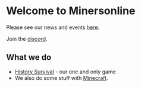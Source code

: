 # Welcome to Minersonline

Please see our news and events  [here](/news).

Join the [discord](https://discord.gg/ybWqDAkDES).

## What we do

* [History Survival](/History_Survival/) - our one and only game
* We also do some stuff with [Minecraft](/Minecraft).
